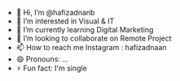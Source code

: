 - 👋 Hi, I’m @hafizadnanb
- 👀 I’m interested in Visual & IT
- 🌱 I’m currently learning Digital Marketing
- 💞️ I’m looking to collaborate on Remote Project
- 📫 How to reach me Instagram : hafizadnaan
- 😄 Pronouns: ...
- ⚡ Fun fact: I'm single

<!---
hafizadnanb/hafizadnanb is a ✨ special ✨ repository because its `README.md` (this file) appears on your GitHub profile.
You can click the Preview link to take a look at your changes.
--->
